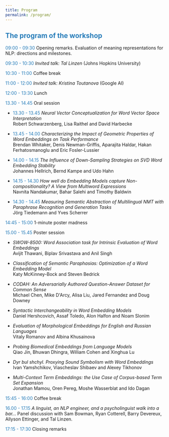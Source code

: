 ```yaml
---
title: Program
permalink: /program/
---
```


## <span style="color:#267CB9"> The program of the workshop </span>

<span style="color:#267CB9"> 09:00 - 09:30</span> Opening remarks. Evaluation of meaning representations for NLP: directions and milestones. 

<span style="color:#267CB9"> 09:30 - 10:30</span> *Invited talk: Tal Linzen* (Johns Hopkins University) 

<span style="color:#267CB9"> 10:30 - 11:00</span> Coffee break 

<span style="color:#267CB9"> 11:00 - 12:00</span> *Invited talk: Kristina Toutanova* (Google AI) 

<span style="color:#267CB9"> 12:00 - 13:30</span> Lunch 

<span style="color:#267CB9"> 13.30 - 14.45</span> Oral session

 - <span style="color:#267CB9"> 13.30 - 13.45</span> *Neural Vector Conceptualization for Word Vector Space Interpretation* <br/>
    Robert Schwarzenberg, Lisa Raithel and David Harbecke 

 - <span style="color:#267CB9"> 13.45 - 14.00</span> *Characterizing the Impact of Geometric Properties of Word Embeddings on Task Performance* <br/>
    Brendan Whitaker, Denis Newman-Griffis, Aparajita Haldar, Hakan Ferhatosmanoglu and Eric Fosler-Lussier 

 - <span style="color:#267CB9"> 14.00 - 14.15</span> *The Influence of Down-Sampling Strategies on SVD Word Embedding Stability*<br/>
    Johannes Hellrich, Bernd Kampe and Udo Hahn 

 - <span style="color:#267CB9"> 14.15 - 14.30</span> *How well do Embedding Models capture Non-compositionality? A View from Multiword Expressions* <br/>
    Navnita Nandakumar, Bahar Salehi and Timothy Baldwin 

 - <span style="color:#267CB9"> 14.30 - 14.45</span> *Measuring Semantic Abstraction of Multilingual NMT with Paraphrase Recognition and Generation Tasks* <br/>
   Jörg Tiedemann and Yves Scherrer 

<span style="color:#267CB9"> 14:45 - 15:00</span> 1-minute poster madness  

<span style="color:#267CB9"> 15.00 - 15.45</span> Poster session

 - *SWOW-8500: Word Association task for Intrinsic Evaluation of Word Embeddings* <br/>
    Avijit Thawani, Biplav Srivastava and Anil Singh 

- *Classification of Semantic Paraphasias: Optimization of a Word Embedding Model* <br/>
   Katy McKinney-Bock and Steven Bedrick 

 - *CODAH: An Adversarially Authored Question-Answer Dataset for Common Sense* <br/>
    Michael Chen, Mike D'Arcy, Alisa Liu, Jared Fernandez and  Doug Downey

 - *Syntactic Interchangeability in Word Embedding Models* <br/>
    Daniel Hershcovich, Assaf Toledo, Alon Halfon and Noam Slonim 

 - *Evaluation of Morphological Embeddings for English and Russian Languages* <br/>
    Vitaly Romanov and Albina Khusainova 

 - *Probing Biomedical Embeddings from Language Models* <br/>
    Qiao Jin, Bhuwan Dhingra, William Cohen and Xinghua Lu 

 - *Dyr bul shchyl. Proxying Sound Symbolism with Word Embeddings* <br/>
    Ivan Yamshchikov, Viascheslav Shibaev and Alexey Tikhonov 

 - *Multi-Context Term Embeddings: the Use Case of Corpus-based Term Set Expansion* <br/>
    Jonathan Mamou, Oren Pereg, Moshe Wasserblat and Ido Dagan 

<span style="color:#267CB9"> 15:45 - 16:00</span> Coffee break 

<span style="color:#267CB9"> 16.00 - 17.15</span> *A linguist, an NLP engineer, and a psycholinguist walk into a bar...* Panel discussion with Sam Bowman, Ryan Cotterell, Barry Devereux, Allyson Ettinger, and Tal Linzen. 

<span style="color:#267CB9"> 17:15 - 17:30</span> Closing remarks 
